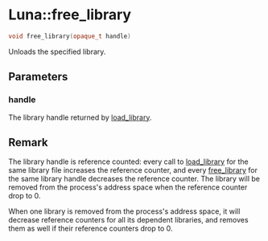 # Luna::free_library

```c++
void free_library(opaque_t handle)
```

Unloads the specified library. 



## Parameters
### handle
The library handle returned by [load_library](group___runtime_d_l_l_1gaf089b17ba5687b844e5ab7233a65a24e.md). 

## Remark
The library handle is reference counted: every call to [load_library](group___runtime_d_l_l_1gaf089b17ba5687b844e5ab7233a65a24e.md) for the same library file increases the reference counter, and every [free_library](group___runtime_d_l_l_1gaeb0bf745d9d2223a5b090a394d686164.md) for the same library handle decreases the reference counter. The library will be removed from the process's address space when the reference counter drop to 0.


When one library is removed from the process's address space, it will decrease reference counters for all its dependent libraries, and removes them as well if their reference counters drop to 0. 

